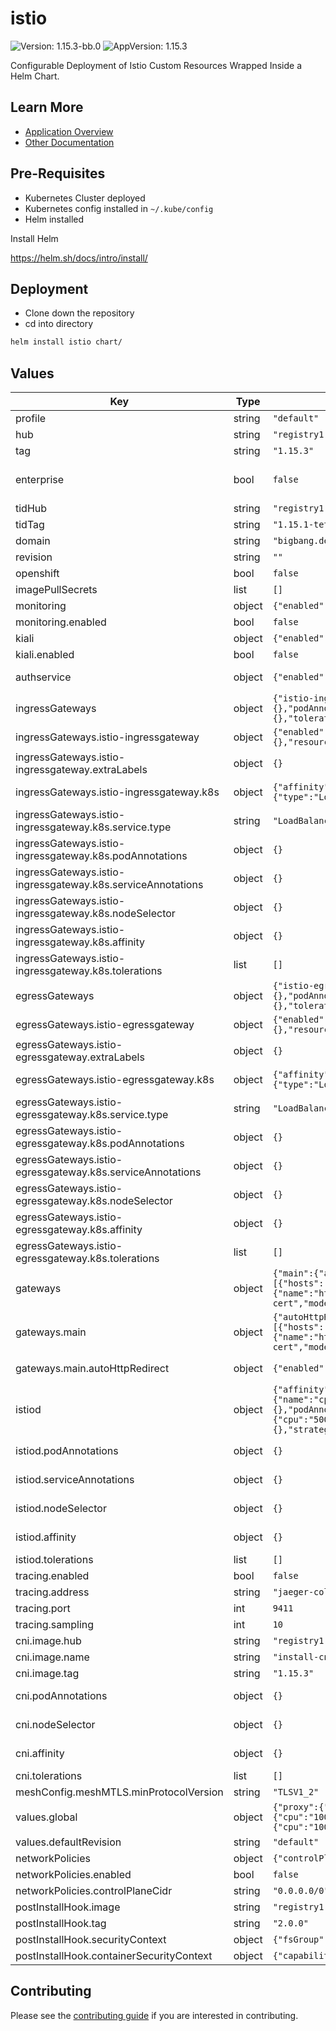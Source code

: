 # istio

![Version: 1.15.3-bb.0](https://img.shields.io/badge/Version-1.15.3--bb.0-informational?style=flat-square) ![AppVersion: 1.15.3](https://img.shields.io/badge/AppVersion-1.15.3-informational?style=flat-square)

Configurable Deployment of Istio Custom Resources Wrapped Inside a Helm Chart.

## Learn More
* [Application Overview](docs/overview.md)
* [Other Documentation](docs/)

## Pre-Requisites

* Kubernetes Cluster deployed
* Kubernetes config installed in `~/.kube/config`
* Helm installed

Install Helm

https://helm.sh/docs/intro/install/

## Deployment

* Clone down the repository
* cd into directory
```bash
helm install istio chart/
```

## Values

| Key                                                         | Type | Default | Description |
|-------------------------------------------------------------|------|---------|-------------|
| profile                                                     | string | `"default"` | The istio profile to use |
| hub                                                         | string | `"registry1.dso.mil/ironbank/opensource/istio"` | The hub to use for all images, images are built as ".Values.hub/<component>:.Values.tag" |
| tag                                                         | string | `"1.15.3"` | The tag to use for all images |
| enterprise                                                  | bool | `false` | Tetrate Istio Distribution - Tetrate provides FIPs verified Istio and Envoy software and support, validated through the FIPs Boring Crypto module. Find out more from Tetrate - https://www.tetrate.io/tetrate-istio-subscription |
| tidHub                                                      | string | `"registry1.dso.mil/ironbank/tetrate/istio"` |  |
| tidTag                                                      | string | `"1.15.1-tetratefips-v1"` |  |
| domain                                                      | string | `"bigbang.dev"` | The domain to use for the default gateway |
| revision                                                    | string | `""` | Revision of the Istio control plane |
| openshift                                                   | bool | `false` | Openshift feature switch toggle |
| imagePullSecrets                                            | list | `[]` | Pull secrets for images |
| monitoring                                                  | object | `{"enabled":false}` | Big Bang Monitoring interaction controls |
| monitoring.enabled                                          | bool | `false` | Toggle monitoring on/off (controls networkPolicies) |
| kiali                                                       | object | `{"enabled":false}` | Big Bang Kiali interaction controls |
| kiali.enabled                                               | bool | `false` | Toggle kiali on/off (controls networkPolicies) |
| authservice                                                 | object | `{"enabled":false}` | If authservice is enabled, it will be added to extension providers as an external authorization system. https://istio.io/latest/docs/tasks/security/authorization/authz-custom/ |
| ingressGateways                                             | object | `{"istio-ingressgateway":{"enabled":true,"extraLabels":{},"k8s":{"affinity":{},"nodeSelector":{},"podAnnotations":{},"resources":{},"service":{"type":"LoadBalancer"},"serviceAnnotations":{},"tolerations":[]}}}` | Ingress gateways, The following items are automatically set for every ingress gateway: - label: "app: {name of ingress gateway}" |
| ingressGateways.istio-ingressgateway                        | object | `{"enabled":true,"extraLabels":{},"k8s":{"affinity":{},"nodeSelector":{},"podAnnotations":{},"resources":{},"service":{"type":"LoadBalancer"},"serviceAnnotations":{},"tolerations":[]}}` | This key becomes the name of the ingressGateway |
| ingressGateways.istio-ingressgateway.extraLabels            | object | `{}` | Labels to use for selecting the ingress gateway from the service Automatic labels: 'app: {ingress gateway name}' and `istio: ingressgateway` |
| ingressGateways.istio-ingressgateway.k8s                    | object | `{"affinity":{},"nodeSelector":{},"podAnnotations":{},"resources":{},"service":{"type":"LoadBalancer"},"serviceAnnotations":{},"tolerations":[]}` | Set any value from https://istio.io/latest/docs/reference/config/istio.operator.v1alpha1/#KubernetesResourcesSpec |
| ingressGateways.istio-ingressgateway.k8s.service.type       | string | `"LoadBalancer"` | "LoadBalancer" or "NodePort" |
| ingressGateways.istio-ingressgateway.k8s.podAnnotations     | object | `{}` | https://kubernetes.io/docs/concepts/overview/working-with-objects/annotations/ |
| ingressGateways.istio-ingressgateway.k8s.serviceAnnotations | object | `{}` | https://kubernetes.io/docs/concepts/overview/working-with-objects/annotations/ |
| ingressGateways.istio-ingressgateway.k8s.nodeSelector       | object | `{}` | https://kubernetes.io/docs/concepts/configuration/assign-pod-node/#nodeselector |
| ingressGateways.istio-ingressgateway.k8s.affinity           | object | `{}` | https://kubernetes.io/docs/concepts/scheduling-eviction/assign-pod-node/#affinity-and-anti-affinity |
| ingressGateways.istio-ingressgateway.k8s.tolerations        | list | `[]` | https://kubernetes.io/docs/concepts/configuration/taint-and-toleration/ |
| egressGateways                                              | object | `{"istio-egressgateway":{"enabled":false,"extraLabels":{},"k8s":{"affinity":{},"nodeSelector":{},"podAnnotations":{},"resources":{},"service":{"type":"LoadBalancer"},"serviceAnnotations":{},"tolerations":[]}}}` | Egress gateways, The following items are automatically set for every egress gateway: - label: "app: {name of egress gateway}" |
| egressGateways.istio-egressgateway                          | object | `{"enabled":false,"extraLabels":{},"k8s":{"affinity":{},"nodeSelector":{},"podAnnotations":{},"resources":{},"service":{"type":"LoadBalancer"},"serviceAnnotations":{},"tolerations":[]}}` | This key becomes the name of the egressGateway |
| egressGateways.istio-egressgateway.extraLabels              | object | `{}` | Labels to use for selecting the egress gateway from the service Automatic labels: 'app: {egress gateway name}' and `istio: egressgateway` |
| egressGateways.istio-egressgateway.k8s                      | object | `{"affinity":{},"nodeSelector":{},"podAnnotations":{},"resources":{},"service":{"type":"LoadBalancer"},"serviceAnnotations":{},"tolerations":[]}` | Set any value from https://istio.io/latest/docs/reference/config/istio.operator.v1alpha1/#KubernetesResourcesSpec |
| egressGateways.istio-egressgateway.k8s.service.type         | string | `"LoadBalancer"` | "LoadBalancer" or "NodePort" |
| egressGateways.istio-egressgateway.k8s.podAnnotations       | object | `{}` | https://kubernetes.io/docs/concepts/overview/working-with-objects/annotations/ |
| egressGateways.istio-egressgateway.k8s.serviceAnnotations   | object | `{}` | https://kubernetes.io/docs/concepts/overview/working-with-objects/annotations/ |
| egressGateways.istio-egressgateway.k8s.nodeSelector         | object | `{}` | https://kubernetes.io/docs/concepts/configuration/assign-pod-node/#nodeselector |
| egressGateways.istio-egressgateway.k8s.affinity             | object | `{}` | https://kubernetes.io/docs/concepts/scheduling-eviction/assign-pod-node/#affinity-and-anti-affinity |
| egressGateways.istio-egressgateway.k8s.tolerations          | list | `[]` | https://kubernetes.io/docs/concepts/configuration/taint-and-toleration/ |
| gateways                                                    | object | `{"main":{"autoHttpRedirect":{"enabled":true},"selector":{"app":"istio-ingressgateway"},"servers":[{"hosts":["*.{{ .Values.domain }}"],"port":{"name":"https","number":8443,"protocol":"HTTPS"},"tls":{"credentialName":"wildcard-cert","mode":"SIMPLE"}}]}}` | See https://istio.io/latest/docs/reference/config/networking/gateway/#Gateway for spec |
| gateways.main                                               | object | `{"autoHttpRedirect":{"enabled":true},"selector":{"app":"istio-ingressgateway"},"servers":[{"hosts":["*.{{ .Values.domain }}"],"port":{"name":"https","number":8443,"protocol":"HTTPS"},"tls":{"credentialName":"wildcard-cert","mode":"SIMPLE"}}]}` | This key becomes the name of the gateway |
| gateways.main.autoHttpRedirect                              | object | `{"enabled":true}` | Controls default HTTP/8080 server entry with HTTP to HTTPS Redirect. Must add in HTTP server config if disabling. |
| istiod                                                      | object | `{"affinity":{},"env":[],"hpaSpec":{"maxReplicas":3,"metrics":[{"resource":{"name":"cpu","targetAverageUtilization":60},"type":"Resource"}],"minReplicas":1},"nodeSelector":{},"podAnnotations":{},"replicaCount":1,"resources":{"limits":{"cpu":"500m","memory":"2Gi"},"requests":{"cpu":"500m","memory":"2Gi"}},"serviceAnnotations":{},"strategy":{},"tolerations":[]}` | istiod / pilot configuration |
| istiod.podAnnotations                                       | object | `{}` | k8s pod annotations. https://kubernetes.io/docs/concepts/overview/working-with-objects/annotations/ |
| istiod.serviceAnnotations                                   | object | `{}` | k8s service annotations. https://kubernetes.io/docs/concepts/overview/working-with-objects/annotations/ |
| istiod.nodeSelector                                         | object | `{}` | k8s nodeSelector. https://kubernetes.io/docs/concepts/configuration/assign-pod-node/#nodeselector |
| istiod.affinity                                             | object | `{}` | k8s affinity / anti-affinity. https://kubernetes.io/docs/concepts/scheduling-eviction/assign-pod-node/#affinity-and-anti-affinity |
| istiod.tolerations                                          | list | `[]` | k8s toleration https://kubernetes.io/docs/concepts/configuration/taint-and-toleration/ |
| tracing.enabled                                             | bool | `false` |  |
| tracing.address                                             | string | `"jaeger-collector.jaeger.svc"` |  |
| tracing.port                                                | int | `9411` |  |
| tracing.sampling                                            | int | `10` | percent of traces to send to jaeger |
| cni.image.hub                                               | string | `"registry1.dso.mil/ironbank/opensource/istio"` |  |
| cni.image.name                                              | string | `"install-cni"` |  |
| cni.image.tag                                               | string | `"1.15.3"` |  |
| cni.podAnnotations                                          | object | `{}` | k8s pod annotations. https://kubernetes.io/docs/concepts/overview/working-with-objects/annotations/ |
| cni.nodeSelector                                            | object | `{}` | k8s nodeSelector. https://kubernetes.io/docs/concepts/configuration/assign-pod-node/#nodeselector |
| cni.affinity                                                | object | `{}` | k8s affinity / anti-affinity. https://kubernetes.io/docs/concepts/scheduling-eviction/assign-pod-node/#affinity-and-anti-affinity |
| cni.tolerations                                             | list | `[]` | k8s toleration https://kubernetes.io/docs/concepts/configuration/taint-and-toleration/ |
| meshConfig.meshMTLS.minProtocolVersion                      | string | `"TLSV1_2"` |  |
| values.global                                               | object | `{"proxy":{"resources":{"limits":{"cpu":"100m","memory":"256Mi"},"requests":{"cpu":"100m","memory":"256Mi"}}},"proxy_init":{"resources":{"limits":{"cpu":"100m","memory":"256Mi"},"requests":{"cpu":"100m","memory":"256Mi"}}}}` | Global IstioOperator values |
| values.defaultRevision                                      | string | `"default"` | Set defaultRevision name, must be non-empty to deploy validating webhook |
| networkPolicies                                             | object | `{"controlPlaneCidr":"0.0.0.0/0","enabled":false}` | Big Bang NetworkPolicy controls |
| networkPolicies.enabled                                     | bool | `false` | Toggle ALL NetworkPolicies on/off |
| networkPolicies.controlPlaneCidr                            | string | `"0.0.0.0/0"` | See `kubectl cluster-info` and then resolve to IP |
| postInstallHook.image                                       | string | `"registry1.dso.mil/ironbank/big-bang/base"` | Image used to run readiness check, requires `kubectl` |
| postInstallHook.tag                                         | string | `"2.0.0"` |  |
| postInstallHook.securityContext                             | object | `{"fsGroup":1001,"runAsGroup":1001,"runAsNonRoot":true,"runAsUser":1001}` | Pod security context for readiness check |
| postInstallHook.containerSecurityContext                    | object | `{"capabilities":{"drop":["ALL"]}}` | Container security context for readiness check |

## Contributing

Please see the [contributing guide](./CONTRIBUTING.md) if you are interested in contributing.
